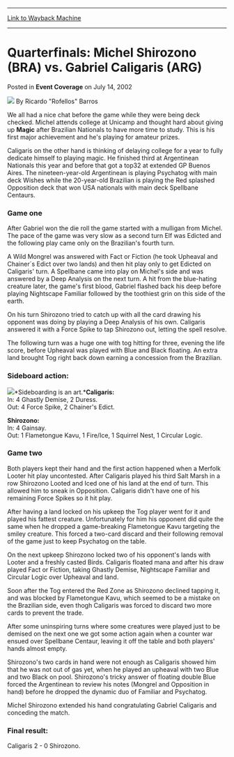 
---
[Link to Wayback Machine](https://web.archive.org/web/20171031020512/https://magic.wizards.com/en/articles/archive/event-coverage/quarterfinals-michel-shirozono-bra-vs-gabriel-caligaris-arg-2002-07)

[_metadata_:author]:- "Ricardo `Rofellos` Barros"
[_metadata_:description]:- "We all had a nice chat before the game while they were being deck checked. Michel attends college at Unicamp and thought hard about giving up Magic after Brazilian Nationals to have more time to study. This is his first major achievement and he's playing for amateur prizes."
[_metadata_:generator]:- "Drupal 7 (http://drupal.org)"
[_metadata_:node]:- "787391"
[_metadata_:publish_date]:- "2002-07-14"
[_metadata_:source]:- "div-main-content"
[_metadata_:title]:- "Quarterfinals: Michel Shirozono (BRA) vs. Gabriel Caligaris (ARG)"
[_metadata_:wayback_capture_timestamp]:- "2017-10-31 02:05:12"
[_metadata_:wayback_raw_url]:- "https://web.archive.org/web/20171031020512id_/https://magic.wizards.com/en/articles/archive/event-coverage/quarterfinals-michel-shirozono-bra-vs-gabriel-caligaris-arg-2002-07"
[_metadata_:wayback_url]:- "https://magic.wizards.com/en/articles/archive/event-coverage/quarterfinals-michel-shirozono-bra-vs-gabriel-caligaris-arg-2002-07"
---


Quarterfinals: Michel Shirozono (BRA) vs. Gabriel Caligaris (ARG)
=================================================================



 Posted in **Event Coverage**
 on July 14, 2002 






![](https://media.magic.wizards.com/styles/auth_small/public/generic-avatar-150_661.png)
By Ricardo "Rofellos" Barros











We all had a nice chat before the game while they were being deck checked. Michel attends college at Unicamp and thought hard about giving up **Magic** after Brazilian Nationals to have more time to study. This is his first major achievement and he's playing for amateur prizes.

Caligaris on the other hand is thinking of delaying college for a year to fully dedicate himself to playing magic. He finished third at Argentinean Nationals this year and before that got a top32 at extended GP Buenos Aires. The nineteen-year-old Argentinean is playing Psychatog with main deck Wishes while the 20-year-old Brazilian is playing the Red splashed Opposition deck that won USA nationals with main deck Spellbane Centaurs.

### Game one

After Gabriel won the die roll the game started with a mulligan from Michel. The pace of the game was very slow as a second turn Elf was Edicted and the following play came only on the Brazilian's fourth turn. 

A Wild Mongrel was answered with Fact or Fiction (he took Upheaval and Chainer´s Edict over two lands) and then hit play only to get Edicted on Caligaris' turn. A Spellbane came into play on Michel's side and was answered by a Deep Analysis on the next turn. A hit from the blue-hating creature later, the game's first blood, Gabriel flashed back his deep before playing Nightscape Familiar followed by the toothiest grin on this side of the earth. 

On his turn Shirozono tried to catch up with all the card drawing his opponent was doing by playing a Deep Analysis of his own. Caligaris answered it with a Force Spike to tap Shirozono out, letting the spell resolve.

The following turn was a huge one with tog hitting for three, evening the life score, before Upheaval was played with Blue and Black floating. An extra land brought Tog right back down earning a concession from the Brazilian.

### Sideboard action:

![](https://media.magic.wizards.com/image_legacy_migration/sideboard/images/gpsp02/931.jpg)*Sideboarding is an art.***Caligaris:**   
 In: 4 Ghastly Demise, 2 Duress.   
 Out: 4 Force Spike, 2 Chainer's Edict.

**Shirozono:**  
 In: 4 Gainsay.   
 Out: 1 Flametongue Kavu, 1 Fire/Ice, 1 Squirrel Nest, 1 Circular Logic.

### Game two

Both players kept their hand and the first action happened when a Merfolk Looter hit play uncontested. After Caligaris played his third Salt Marsh in a row Shirozono Looted and Iced one of his land at the end of turn. This allowed him to sneak in Opposition. Caligaris didn't have one of his remaining Force Spikes so it hit play. 

After having a land locked on his upkeep the Tog player went for it and played his fattest creature. Unfortunately for him his opponent did quite the same when he dropped a game-breaking Flametongue Kavu targeting the smiley creature. This forced a two-card discard and their following removal of the game just to keep Psychatog on the table.

On the next upkeep Shirozono locked two of his opponent's lands with Looter and a freshly casted Birds. Caligaris floated mana and after his draw played Fact or Fiction, taking Ghastly Demise, Nightscape Familiar and Circular Logic over Upheaval and land.

Soon after the Tog entered the Red Zone as Shirozono declined tapping it, and was blocked by Flametongue Kavu, which seemed to be a mistake on the Brazilian side, even thogh Caligaris was forced to discard two more cards to prevent the trade.

After some uninspiring turns where some creatures were played just to be demised on the next one we got some action again when a counter war ensued over Spellbane Centaur, leaving it off the table and both players' hands almost empty.

Shirozono's two cards in hand were not enough as Caligaris showed him that he was not out of gas yet, when he played an upheaval with two Blue and two Black on pool. Shirozono's tricky answer of floating double Blue forced the Argentinean to review his notes (Mongrel and Opposition in hand) before he dropped the dynamic duo of Familiar and Psychatog.

Michel Shirozono extended his hand congratulating Gabriel Caligaris and conceding the match.

### Final result:

Caligaris 2 - 0 Shirozono.







